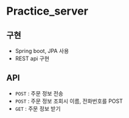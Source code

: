 # Practice_server
## 구현
- Spring boot, JPA 사용
- REST api 구현
## API
- `POST` : 주문 정보 전송
- `POST` : 주문 정보 조회시 이름, 전화번호를 POST
- `GET` : 주문 정보 받기
